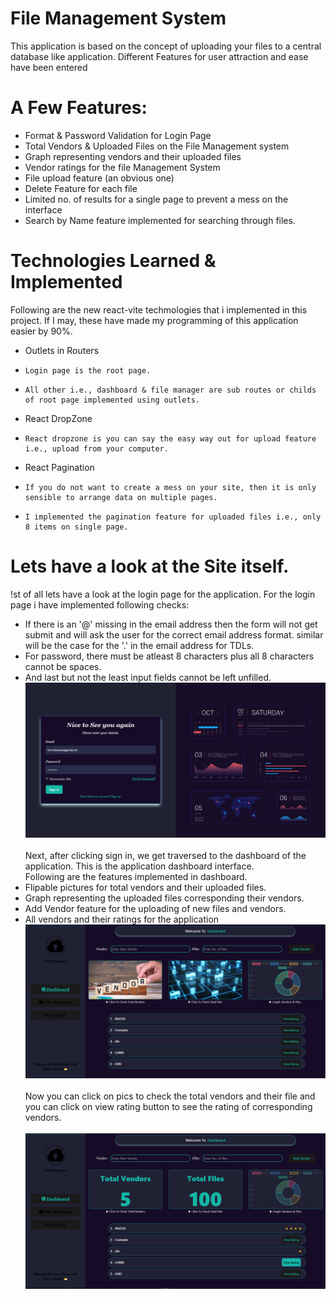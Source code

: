 # File Management System
This application is based on the concept of uploading your files to a central database like application. Different Features for user attraction and ease have been entered
# A Few Features:<br>
* Format & Password Validation for Login Page
* Total Vendors & Uploaded Files on the File Management system
* Graph representing vendors and their uploaded files
* Vendor ratings for the file Management System
* File upload feature (an obvious one)
* Delete Feature for each file
* Limited no. of results for a single page to prevent a mess on the interface
* Search by Name feature implemented for searching through files.
# Technologies Learned & Implemented
Following are the new react-vite techmologies that i implemented in this project. If I may, these have made my programming of this application easier by 90%.<br>
* Outlets in Routers<br>
*     Login page is the root page.
*     All other i.e., dashboard & file manager are sub routes or childs of root page implemented using outlets.
* React DropZone
*     React dropzone is you can say the easy way out for upload feature i.e., upload from your computer.
* React Pagination
*     If you do not want to create a mess on your site, then it is only sensible to arrange data on multiple pages.
*     I implemented the pagination feature for uploaded files i.e., only 8 items on single page.
# Lets have a look at the Site itself.

!st of all lets have a look at the login page for the application. For the login page i have implemented following checks:
* If there is an '@' missing in the email address then the form will not get submit and will ask the user for the correct email address format. similar will be the case for the '.' in the email address for TDLs.
* For password, there must be atleast 8 characters plus all 8 characters cannot be spaces.
* And last but not the least input fields cannot be left unfilled.
<img src="./pics/Screenshot_1.png" alt="gui"><br>
<br>Next, after clicking sign in, we get traversed to the dashboard of the application. This is the application dashboard interface.<br>
Following are the features implemented in dashboard.
* Flipable pictures for total vendors and their uploaded files.
* Graph representing the uploaded files corresponding their vendors.
* Add Vendor feature for the uploading of new files and vendors.
* All vendors and their ratings for the application<br>
<img src="./pics/Screenshot_2.png" alt="gui"><br>
<br> Now you can click on pics to check the total vendors and their file and you can click on view rating button to see the rating of corresponding vendors.<br><br>
<img src="./pics/Screenshot_3.png" alt="gui"><br>
